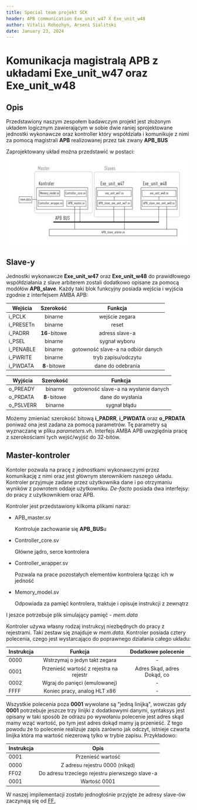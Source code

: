 ```yaml
---
title: Special team projekt SCK
header: APB communication Exe_unit_w47 X Exe_unit_w48 
author: Vitalii Rohozhyn, Arseni Sialitski
date: January 23, 2024
---
```


# Komunikacja magistralą APB z układami Exe_unit_w47 oraz Exe_unit_w48

## Opis

Przedstawiony naszym zespołem badawczym projekt jest złożonym układem logicznym zawierającym w sobie dwie raniej sprojektowane jednostki wykonawcze oraz kontroller który współdziała i komunikuje z nimi za pomocą magistrali **APB** realizowanej przez tak zwany **APB_BUS**  

Zaprojektowany układ można przedstawić w postaci:

![](schemat_1.png)

## Slave-y

Jednostki wykonawcze **Exe_unit_w47** oraz **Exe_unit_w48** do prawidłowego współdziałania z slave arbiterem zostali dodatkowo opisane za pomocą modółów **APB_slave**. Każdy taki blok funkcyjny posiada wejścia i wyjścia zgodnie z interfejsem AMBA APB:


| Wejścia     |    Szerokość  |      Funkcja    |
| ----------- |:-------------:|:---------------:|
| i_PCLK      | binarne       | wejście zegara  |
| i_PRESETn   | binarne       | reset           |
| i_PADRR     | **16**-bitowe | adress slave-a  |
| i_PSEL      | binarne       | sygnał wyboru   |
| i_PENABLE   | binarne       | gotowność slave-a na odbiór danych|
| i_PWRITE    | binarne       | tryb zapisu/odczytu    |
| i_PWDATA    | **8**-bitowe  | dane do odebrania  |


| Wyjścia     |    Szerokość  |      Funkcja    |
| ----------- |:-------------:|:---------------:|
| o_PREADY    | binarne       | gotowność slave-a na wysłanie danych |
| o_PRDATA    | **8**-bitowe  | dane do wysłania |
| o_PSLVERR   | binarne       | sygnał błądu  |


Możemy zmieniać szerokość bitową **i_PADRR**, **i_PWDATA** oraz **o_PRDATA**  poniważ ona jest zadana za pomocą parametrów. Tę parametry są wyznaczanę w pliku *parameters.vh*. Interfejs AMBA APB uwzględnia pracę z szerokościami tych wejść/wyjść do 32-bitów.


## Master-kontroler

Kontoler pozwala na pracę z jednostkami wykonawczymi przez komunikację z nimi oraz jest głównym sterownikiem naszego układu. Kontroler przyjmuje zadane przez użytkownika dane i po otrzymaniu wyników z powrotem oddaje użytkowniku. *De-facto* posiada dwa interfejsy: do pracy z użytkownikiem oraz APB. 

Kontroler jest przedstawiony kilkoma plikami naraz: 

* APB_master.sv

    Kontroluje zachowanie się **APB_BUS**u

* Controller_core.sv

    Główne jądro, serce kontrolera 

* Controller_wrapper.sv

    Pozwala na prace pozostałych elementów kontrolera łącząc ich w jedność 

* Memory_model.sv

    Odpowiada za pamięć kontrolera, traktuje i opisuje instrukcji z zewnątrz

I jeszce potrzebuje plik simulający pamięć - *mem.data* 

Kontroler używa własny rodzaj instrukcyj niezbędnych do pracy z rejestrami. Taki zestaw się  znajduje w *mem.data*. Kontroler posiada cztery polecenia, czego jest wystarcająco do poprawnego działania całego układu:


| Instrukcja |    Funkcja    |     Dodatkowe polecenie    |
| -----------|:-------------:|:---------------:|
|  0000      |  Wstrzymaj o jedyn takt zegara    | -  |
|  0001      |  Przenieść wartość z rejestra na rejestr      | Adres Skąd, adres Dokąd, co |
|  0002      |  Wgraj do panięci (emulowanej) | -  |
|  FFFF      |  Koniec pracy, analog HLT x86    | -   |

Wszystkie polecenia poza **0001** wywolane są "jedną linijką", wowczas gdy **0001** potrzebuje jeszcze trzy linijki z dodatkowymi danymi, syntaksys jest opisany w taki sposób że odrazu po wywołaniu polecenie jest adres skąd mamy wząć wartość, po tym jest adres dokąd mamy ją przenieść. Z tego powodu że to polecenie realizuje zapis zarówno jak odczyt, istnieje czwarta linijka która ma wartość niezerową tylko w trybie zapisu. Przykładowo:  

| Instrukcja |    Opis    |
| -----------|:----------------------------:|
|  0001      |  Przenieść wartość    |
|  0000      |  Z adresu rejestru 0000 (nikąd)                |
|  FF02      |  Do adresu trzeciego rejestru pierwszego slave-a  |
|  0001      |  Wartość 0001   |

W naszej impilementacji zostało jednogłośnie przyjęte że adresy slave-ów zaczynają się od <u>FF<u>.
